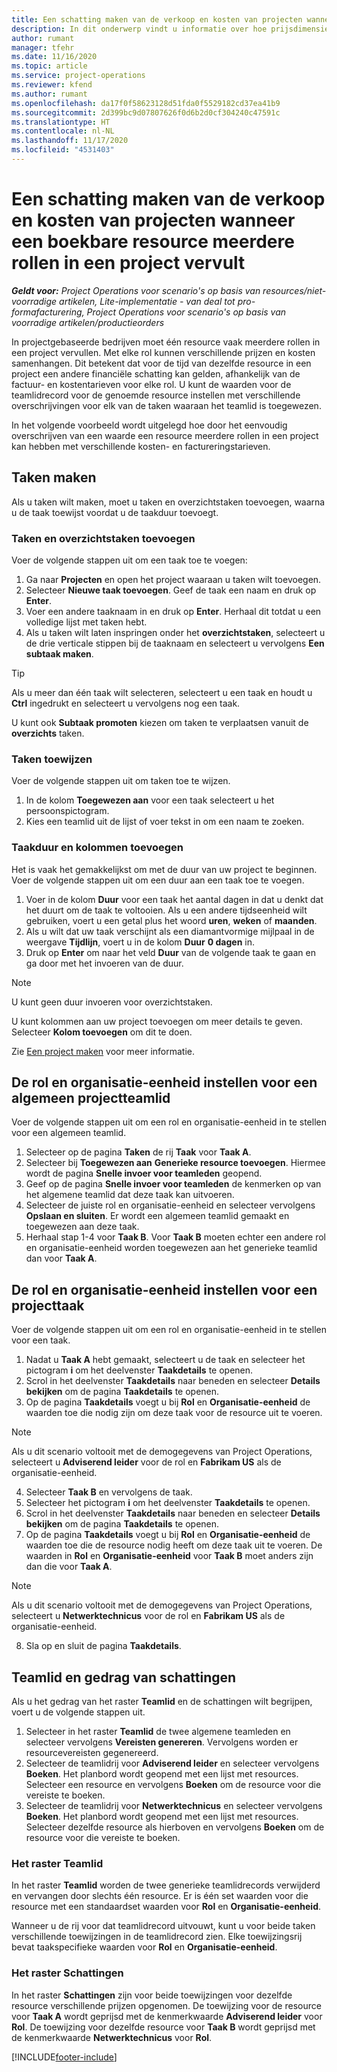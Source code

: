 ```yaml
---
title: Een schatting maken van de verkoop en kosten van projecten wanneer een boekbare resource meerdere rollen in een project vervult
description: In dit onderwerp vindt u informatie over hoe prijsdimensies kunnen worden gebruikt om prijs- en kostenschattingen te ondersteunen voor een resource die meerdere rollen in een project vervult.
author: rumant
manager: tfehr
ms.date: 11/16/2020
ms.topic: article
ms.service: project-operations
ms.reviewer: kfend
ms.author: rumant
ms.openlocfilehash: da17f0f58623128d51fda0f5529182cd37ea41b9
ms.sourcegitcommit: 2d399bc9d07807626f0d6b2d0cf304240c47591c
ms.translationtype: HT
ms.contentlocale: nl-NL
ms.lasthandoff: 11/17/2020
ms.locfileid: "4531403"
---
```

# <a name="estimate-project-sales-and-costs-when-a-bookable-resource-fills-multiple-roles-on-a-project"></a>Een schatting maken van de verkoop en kosten van projecten wanneer een boekbare resource meerdere rollen in een project vervult 

_**Geldt voor:** Project Operations voor scenario's op basis van resources/niet-voorradige artikelen, Lite-implementatie - van deal tot pro-formafacturering, Project Operations voor scenario's op basis van voorradige artikelen/productieorders_ 

In projectgebaseerde bedrijven moet één resource vaak meerdere rollen in een project vervullen. Met elke rol kunnen verschillende prijzen en kosten samenhangen. Dit betekent dat voor de tijd van dezelfde resource in een project een andere financiële schatting kan gelden, afhankelijk van de factuur- en kostentarieven voor elke rol. U kunt de waarden voor de teamlidrecord voor de genoemde resource instellen met verschillende overschrijvingen voor elk van de taken waaraan het teamlid is toegewezen.

In het volgende voorbeeld wordt uitgelegd hoe door het eenvoudig overschrijven van een waarde een resource meerdere rollen in een project kan hebben met verschillende kosten- en factureringstarieven.

## <a name="create-tasks"></a>Taken maken
Als u taken wilt maken, moet u taken en overzichtstaken toevoegen, waarna u de taak toewijst voordat u de taakduur toevoegt. 

### <a name="add-tasks-and-summary-tasks"></a>Taken en overzichtstaken toevoegen
Voer de volgende stappen uit om een taak toe te voegen:

1. Ga naar **Projecten** en open het project waaraan u taken wilt toevoegen.
2. Selecteer **Nieuwe taak toevoegen**. Geef de taak een naam en druk op **Enter**.
3. Voer een andere taaknaam in en druk op **Enter**. Herhaal dit totdat u een volledige lijst met taken hebt.
3. Als u taken wilt laten inspringen onder het **overzichtstaken**, selecteert u de drie verticale stippen bij de taaknaam en selecteert u vervolgens **Een subtaak maken**. 

  > [!TIP]
  > Als u meer dan één taak wilt selecteren, selecteert u een taak en houdt u **Ctrl** ingedrukt en selecteert u vervolgens nog een taak.
  >
  > U kunt ook **Subtaak promoten** kiezen om taken te verplaatsen vanuit de **overzichts** taken.

### <a name="assign-tasks"></a>Taken toewijzen

Voer de volgende stappen uit om taken toe te wijzen.

1. In de kolom **Toegewezen aan** voor een taak selecteert u het persoonspictogram.
2. Kies een teamlid uit de lijst of voer tekst in om een naam te zoeken.

### <a name="add-task-duration-and-columns"></a>Taakduur en kolommen toevoegen

Het is vaak het gemakkelijkst om met de duur van uw project te beginnen. Voer de volgende stappen uit om een duur aan een taak toe te voegen.

1. Voer in de kolom **Duur** voor een taak het aantal dagen in dat u denkt dat het duurt om de taak te voltooien. Als u een andere tijdseenheid wilt gebruiken, voert u een getal plus het woord **uren**, **weken** of **maanden**.
2. Als u wilt dat uw taak verschijnt als een diamantvormige mijlpaal in de weergave **Tijdlijn**, voert u in de kolom **Duur** **0 dagen** in.
3. Druk op **Enter** om naar het veld **Duur** van de volgende taak te gaan en ga door met het invoeren van de duur.

  > [!NOTE]
  > U kunt geen duur invoeren voor overzichtstaken.

U kunt kolommen aan uw project toevoegen om meer details te geven. Selecteer **Kolom toevoegen** om dit te doen. 

Zie [Een project maken](https://support.microsoft.com/en-us/office/create-a-project-a5b5e823-fb2e-45fd-be00-7d84422d9749) voor meer informatie.

## <a name="set-up-the-role-and-organization-unit-for-a-generic-project-team-member"></a>De rol en organisatie-eenheid instellen voor een algemeen projectteamlid
Voer de volgende stappen uit om een rol en organisatie-eenheid in te stellen voor een algemeen teamlid.

1. Selecteer op de pagina **Taken** de rij **Taak** voor **Taak A**. 
2. Selecteer bij **Toegewezen aan** **Generieke resource toevoegen**. Hiermee wordt de pagina **Snelle invoer voor teamleden** geopend.
3. Geef op de pagina **Snelle invoer voor teamleden** de kenmerken op van het algemene teamlid dat deze taak kan uitvoeren.
4. Selecteer de juiste rol en organisatie-eenheid en selecteer vervolgens **Opslaan en sluiten**. Er wordt een algemeen teamlid gemaakt en toegewezen aan deze taak. 
5. Herhaal stap 1-4 voor **Taak B**. Voor **Taak B** moeten echter een andere rol en organisatie-eenheid worden toegewezen aan het generieke teamlid dan voor **Taak A**. 

## <a name="set-up-the-role-and-organization-unit-for-a-project-task"></a>De rol en organisatie-eenheid instellen voor een projecttaak
Voer de volgende stappen uit om een rol en organisatie-eenheid in te stellen voor een taak.

1. Nadat u **Taak A** hebt gemaakt, selecteert u de taak en selecteer het pictogram **i** om het deelvenster **Taakdetails** te openen. 
2. Scrol in het deelvenster **Taakdetails** naar beneden en selecteer **Details bekijken** om de pagina **Taakdetails** te openen.
3. Op de pagina **Taakdetails** voegt u bij **Rol** en **Organisatie-eenheid** de waarden toe die nodig zijn om deze taak voor de resource uit te voeren. 

  > [!NOTE]
  > Als u dit scenario voltooit met de demogegevens van Project Operations, selecteert u **Adviserend leider** voor de rol en **Fabrikam US** als de organisatie-eenheid.

4. Selecteer **Taak B** en vervolgens de taak.
5. Selecteer het pictogram **i** om het deelvenster **Taakdetails** te openen. 
6. Scrol in het deelvenster **Taakdetails** naar beneden en selecteer **Details bekijken** om de pagina **Taakdetails** te openen.
7. Op de pagina **Taakdetails** voegt u bij **Rol** en **Organisatie-eenheid** de waarden toe die de resource nodig heeft om deze taak uit te voeren. De waarden in **Rol** en **Organisatie-eenheid** voor **Taak B** moet anders zijn dan die voor **Taak A**. 

  > [!NOTE]
  > Als u dit scenario voltooit met de demogegevens van Project Operations, selecteert u **Netwerktechnicus** voor de rol en **Fabrikam US** als de organisatie-eenheid.

8. Sla op en sluit de pagina **Taakdetails**. 

## <a name="team-member-and-estimates-behavior"></a>Teamlid en gedrag van schattingen 
Als u het gedrag van het raster **Teamlid** en de schattingen wilt begrijpen, voert u de volgende stappen uit.

1. Selecteer in het raster **Teamlid** de twee algemene teamleden en selecteer vervolgens **Vereisten genereren**. Vervolgens worden er resourcevereisten gegenereerd. 
2. Selecteer de teamlidrij voor **Adviserend leider** en selecteer vervolgens **Boeken**. Het planbord wordt geopend met een lijst met resources. Selecteer een resource en vervolgens **Boeken** om de resource voor die vereiste te boeken.
3. Selecteer de teamlidrij voor **Netwerktechnicus** en selecteer vervolgens **Boeken**. Het planbord wordt geopend met een lijst met resources. Selecteer dezelfde resource als hierboven en vervolgens **Boeken** om de resource voor die vereiste te boeken.

### <a name="team-member-grid"></a>Het raster Teamlid 

In het raster **Teamlid** worden de twee generieke teamlidrecords verwijderd en vervangen door slechts één resource. Er is één set waarden voor die resource met een standaardset waarden voor **Rol** en **Organisatie-eenheid**.

Wanneer u de rij voor dat teamlidrecord uitvouwt, kunt u voor beide taken verschillende toewijzingen in de teamlidrecord zien. Elke toewijzingsrij bevat taakspecifieke waarden voor **Rol** en **Organisatie-eenheid**. 

### <a name="estimates-grid"></a>Het raster Schattingen 

In het raster **Schattingen** zijn voor beide toewijzingen voor dezelfde resource verschillende prijzen opgenomen. De toewijzing voor de resource voor **Taak A** wordt geprijsd met de kenmerkwaarde **Adviserend leider** voor **Rol**. De toewijzing voor dezelfde resource voor **Taak B** wordt geprijsd met de kenmerkwaarde **Netwerktechnicus** voor **Rol**.


[!INCLUDE[footer-include](../includes/footer-banner.md)]
